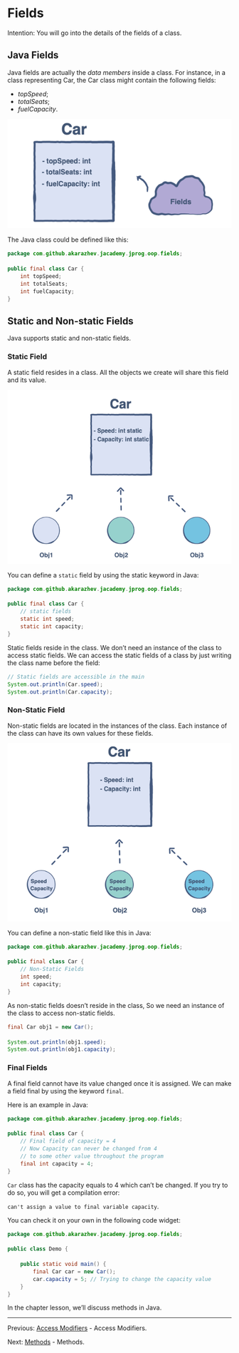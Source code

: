 # Fields

Intention: You will go into the details of the fields of a class.

## Java Fields

Java fields are actually the <i>data members</i> inside a class. For instance, in a class representing Car, the Car class 
might contain the following fields:
- <i>topSpeed</i>;
- <i>totalSeats</i>;
- <i>fuelCapacity</i>.

![alt text](../../etc/oop/car-1.png "Car Class")

The Java class could be defined like this:

```java
package com.github.akarazhev.jacademy.jprog.oop.fields;

public final class Car {
    int topSpeed;
    int totalSeats;
    int fuelCapacity;
}
```

## Static and Non-static Fields

Java supports static and non-static fields.

### Static Field

A static field resides in a class. All the objects we create will share this field and its value.

![alt text](../../etc/oop/car-2.png "Car Class")

You can define a `static` field by using the static keyword in Java:

```java
package com.github.akarazhev.jacademy.jprog.oop.fields;

public final class Car {
    // static fields
    static int speed;
    static int capacity;
}
```

Static fields reside in the class. We don’t need an instance of the class to access static fields. 
We can access the static fields of a class by just writing the class name before the field:

```java
// Static fields are accessible in the main
System.out.println(Car.speed);
System.out.println(Car.capacity);
```

### Non-Static Field

Non-static fields are located in the instances of the class. Each instance of the class can have its own values for 
these fields.

![alt text](../../etc/oop/car-3.png "Car Class")

You can define a non-static field like this in Java:

```java
package com.github.akarazhev.jacademy.jprog.oop.fields;

public final class Car {
    // Non-Static Fields
    int speed;
    int capacity;
}
```

As non-static fields doesn’t reside in the class, So we need an instance of the class to access non-static fields.

```java
final Car obj1 = new Car();

System.out.println(obj1.speed);
System.out.println(obj1.capacity);
```

### Final Fields

A final field cannot have its value changed once it is assigned. We can make a field final by using the keyword `final`.

Here is an example in Java:

```java
package com.github.akarazhev.jacademy.jprog.oop.fields;

public final class Car {
    // Final field of capacity = 4
    // Now Capacity can never be changed from 4
    // to some other value throughout the program
    final int capacity = 4;
}
```

`Car` class has the capacity equals to 4 which can’t be changed. If you try to do so, you will get a compilation error:

`can't assign a value to final variable capacity`.

You can check it on your own in the following code widget:

```java
package com.github.akarazhev.jacademy.jprog.oop.fields;

public class Demo {

    public static void main() {
        final Car car = new Car();
        car.capacity = 5; // Trying to change the capacity value
    }
}
```

In the chapter lesson, we’ll discuss methods in Java.

<hr>

Previous: [Access Modifiers](modifiers.md "Access Modifiers") - Access Modifiers.

Next: [Methods](methods.md "Methods") - Methods.